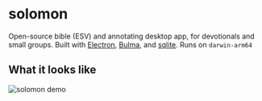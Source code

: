 # solomon

Open-source bible (ESV) and annotating desktop app, for devotionals and small groups. Built with [Electron](https://www.electronjs.org/), [Bulma](https://bulma.io/), and [sqlite](https://www.sqlite.org/). Runs on `darwin-arm64`

## What it looks like
![solomon demo](https://lh3.googleusercontent.com/pw/AP1GczM52qAYQY_c0iFpw0EEsVSU360-0YSv_SzGH3gdJLqT0BOa3uLHCVlUtRN4y7O1EYZ2ne3XKphB8DrBUIEkjJ1RhJyLLVL4EIIpVoMTTfl1Q3YhBTa6jT7l4oSozqOSckuYhK7rKCJciXW6WZhjalKV=w2430-h1354-s-no-gm?authuser=0)
